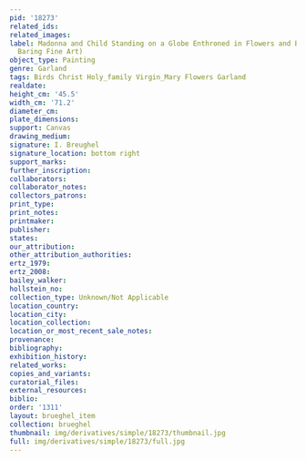 ```yaml
---
pid: '18273'
related_ids: 
related_images: 
label: Madonna and Child Standing on a Globe Enthroned in Flowers and Birds (London,
  Baring Fine Art)
object_type: Painting
genre: Garland
tags: Birds Christ Holy_family Virgin_Mary Flowers Garland
realdate: 
height_cm: '45.5'
width_cm: '71.2'
diameter_cm: 
plate_dimensions: 
support: Canvas
drawing_medium: 
signature: I. Breughel
signature_location: bottom right
support_marks: 
further_inscription: 
collaborators: 
collaborator_notes: 
collectors_patrons: 
print_type: 
print_notes: 
printmaker: 
publisher: 
states: 
our_attribution: 
other_attribution_authorities: 
ertz_1979: 
ertz_2008: 
bailey_walker: 
hollstein_no: 
collection_type: Unknown/Not Applicable
location_country: 
location_city: 
location_collection: 
location_or_most_recent_sale_notes: 
provenance: 
bibliography: 
exhibition_history: 
related_works: 
copies_and_variants: 
curatorial_files: 
external_resources: 
biblio: 
order: '1311'
layout: brueghel_item
collection: brueghel
thumbnail: img/derivatives/simple/18273/thumbnail.jpg
full: img/derivatives/simple/18273/full.jpg
---
```

